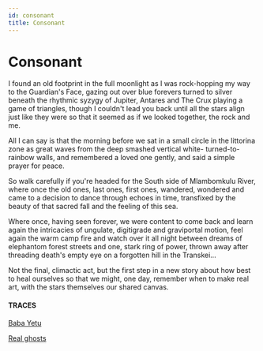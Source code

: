 ```yaml
---
id: consonant
title: Consonant
---
```


# Consonant

I found an old footprint
in the full moonlight as I was
rock-hopping my way
to the Guardian's Face,
gazing out over blue forevers
turned to silver beneath the
rhythmic syzygy
of Jupiter, Antares and The Crux
playing a game of triangles,
though I couldn't lead you
back until all the stars
align just like they were
so that it seemed as if
we looked together,
the rock and me.

All I can say is that
the morning before
we sat in a small circle
in the littorina zone
as great waves from the deep
smashed vertical white-
turned-to-rainbow walls,
and remembered a loved one
gently,
and said a simple prayer
for peace.

So walk carefully
if you're headed for
the South side
of Mlambomkulu River,
where once the old ones,
last ones, first ones,
wandered, wondered
and came to a decision
to dance through echoes in time,
transfixed by the beauty
of that sacred fall
and the feeling of this sea.

Where once, having seen forever,
we were content to come back
and learn again the intricacies
of ungulate, digitigrade and graviportal
motion, feel again the warm camp fire
and watch over it all night
between dreams of elephantom
forest streets and one, stark
ring of power, thrown away
after threading death's empty eye
on a forgotten hill in the Transkei...

Not the final, climactic act,
but the first step in a new story
about how best to heal ourselves
so that we might, one day,
remember when to make real art,
with the stars themselves
our shared canvas.


#### TRACES

[Baba Yetu](https://www.youtube.com/watch?v=PCa8RxaOPW8 "Stellenbosch Choir, 2018")

[Real ghosts](https://www.goodreads.com/book/show/1178312.Elephantoms)